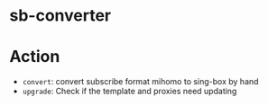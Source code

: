 # sb-converter

# Action

- `convert`: convert  subscribe format mihomo to sing-box by hand
- `upgrade`: Check if the template and proxies need updating
